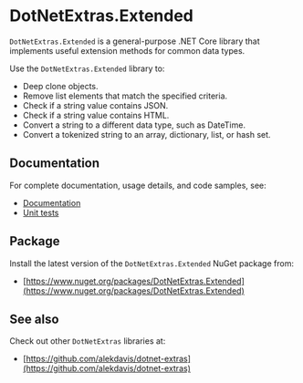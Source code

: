 # DotNetExtras.Extended

`DotNetExtras.Extended` is a general-purpose .NET Core library that implements useful extension methods for common data types.

Use the `DotNetExtras.Extended` library to:

- Deep clone objects.
- Remove list elements that match the specified criteria.
- Check if a string value contains JSON.
- Check if a string value contains HTML.
- Convert a string to a different data type, such as <c>DateTime</c>.
- Convert a tokenized string to an array, dictionary, list, or hash set.

## Documentation

For complete documentation, usage details, and code samples, see:

- [Documentation](https://alekdavis.github.io/dotnet-extras-extended)
- [Unit tests](https://github.com/alekdavis/dotnet-extras-extended/tree/main/ExtendedTests)

## Package

Install the latest version of the `DotNetExtras.Extended` NuGet package from:

- [https://www.nuget.org/packages/DotNetExtras.Extended](https://www.nuget.org/packages/DotNetExtras.Extended)

## See also

Check out other `DotNetExtras` libraries at:

- [https://github.com/alekdavis/dotnet-extras](https://github.com/alekdavis/dotnet-extras)
